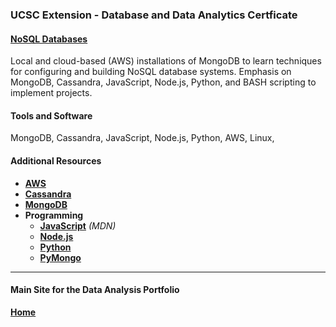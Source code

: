### UCSC Extension - Database and Data Analytics Certficate

#### [NoSQL Databases](https://dduril.github.io/ucscx-data-analytics/nosql-databases/)

Local and cloud-based (AWS) installations of MongoDB to learn techniques for configuring and building NoSQL database systems. Emphasis on MongoDB, Cassandra, JavaScript, Node.js, Python, and BASH scripting to implement projects.

#### Tools and Software

MongoDB, Cassandra, JavaScript, Node.js, Python, AWS, Linux, 

#### Additional Resources

- **<a href="https://aws.amazon.com/">AWS</a>**
- **<a href="http://cassandra.apache.org/">Cassandra</a>**
- **<a href="https://www.mongodb.com/">MongoDB</a>**
- **Programming**
	- **<a href="https://developer.mozilla.org/en-US/docs/Web/JavaScript">JavaScript</a>** _(MDN)_
	- **<a href="https://nodejs.org/en/">Node.js</a>**
	- **<a href="https://www.python.org/">Python</a>**
	- **<a href="https://api.mongodb.com/python/current/">PyMongo</a>**  
	
---

#### Main Site for the Data Analysis Portfolio

**[Home](https://dduril.github.io/ucscx-data-analytics/)**